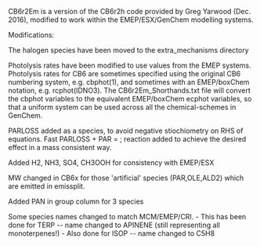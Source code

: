 CB6r2Em is a version of the CB6r2h code provided by Greg Yarwood (Dec. 2016),
modified to work within the EMEP/ESX/GenChem modelling systems.


Modifications:

   The halogen species have been moved to the extra_mechanisms directory

   Photolysis rates have been modified to use values from the EMEP systems.
   Photolysis rates for CB6 are sometimes specified using the original CB6
   numbering system, e.g. cbphot(1), and sometimes with an EMEP/boxChem
   notation, e.g. rcphot(IDNO3). The CB6r2Em_Shorthands.txt file will
   convert the cbphot variables to the equivalent EMEP/boxChem ecphot
   variables, so that a uniform system can be used across all the
   chemical-schemes in GenChem.

   PARLOSS added as a species, to avoid negative stiochiometry on RHS of equations.
   Fast PARLOSS + PAR = ; reaction added to achieve the desired effect in a mass
   consistent way.

   Added H2, NH3, SO4, CH3OOH for consistency with EMEP/ESX

   MW changed in CB6x for those 'artificial' species (PAR,OLE,ALD2) which are
   emitted in emissplit. 

   Added PAN in group column for 3 species

   Some species names changed to match MCM/EMEP/CRI. 
      - This has been done for TERP -- name changed to APINENE (still representing all monoterpenes!)
      - Also done for ISOP -- name changed to C5H8

